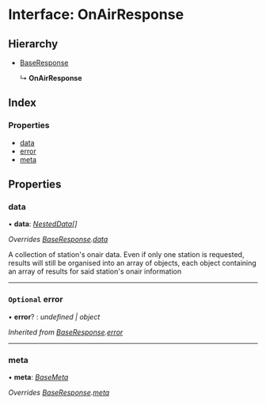 # Interface: OnAirResponse

## Hierarchy

-   [BaseResponse](baseresponse.md)

    ↳ **OnAirResponse**

## Index

### Properties

-   [data](onairresponse.md#data)
-   [error](onairresponse.md#optional-error)
-   [meta](onairresponse.md#meta)

## Properties

### data

• **data**: _[NestedData](nesteddata.md)[]_

_Overrides [BaseResponse](baseresponse.md).[data](baseresponse.md#data)_

A collection of station's onair data. Even if only one station is requested,
results will still be organised into an array of objects, each object containing
an array of results for said station's onair information

---

### `Optional` error

• **error**? : _undefined | object_

_Inherited from
[BaseResponse](baseresponse.md).[error](baseresponse.md#optional-error)_

---

### meta

• **meta**: _[BaseMeta](basemeta.md)_

_Overrides [BaseResponse](baseresponse.md).[meta](baseresponse.md#meta)_
